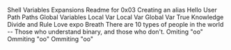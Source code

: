 Shell Variables Expansions
Readme for 0x03
Creating an alias
Hello User
Path
Paths
Global Variables
Local Var
Local Var
Global Var
True Knowledge
Divide and Rule
Love expo Breath
There are 10 types of people in the world -- Those who understand binary, and those who don't.
Omiting "oo"
Ommiting "oo"
Ommiting "oo"
